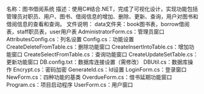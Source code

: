 名称：图书借阅系统
描述：使用C#结合.NET，完成了可视化设计，实现功能包括管理员对职员、用户、图书、借阅信息的增加、删除、更新、查询，用户对图书和借阅信息的查看和查询。
文件说明：
data文件夹：book图书表，borrow借阅表，staff职员表，user用户表
AdministratorForm.cs：管理员窗口
AttributesConfig.cs：列名设置
Config.cs：功能设置
CreateDeleteFromTable.cs：删除功能窗口
CreateInsertIntoTable.cs：增加功能窗口
CreateSelectFromTable.cs：查询功能窗口
CreateUpdateSetTable.cs：更新功能窗口
DB.config.txt：数据库连接设置（需修改）
DBUtil.cs：数据库操作
Encrypt.cs：密码加密
GenerateId.cs：Id设置
LoginForm.cs：登录窗口
NewForm.cs：四种功能的基类
OverdueForm.cs：借书延期功能窗口
Program.cs：项目启动程序
UserForm.cs：用户窗口



